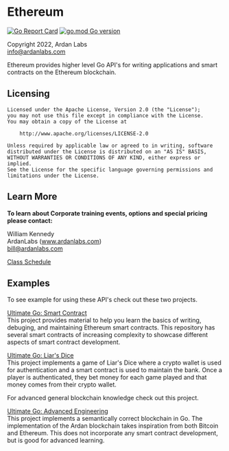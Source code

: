 # Ethereum

[![Go Report Card](https://goreportcard.com/badge/github.com/ardanlabs/ethereum)](https://goreportcard.com/report/github.com/ardanlabs/ethereum)
[![go.mod Go version](https://img.shields.io/github/go-mod/go-version/ardanlabs/ethereum)](https://github.com/ardanlabs/ethereum)

Copyright 2022, Ardan Labs  
info@ardanlabs.com

Ethereum provides higher level Go API's for writing applications and smart contracts on the Ethereum blockchain.

## Licensing

```
Licensed under the Apache License, Version 2.0 (the "License");
you may not use this file except in compliance with the License.
You may obtain a copy of the License at

    http://www.apache.org/licenses/LICENSE-2.0

Unless required by applicable law or agreed to in writing, software
distributed under the License is distributed on an "AS IS" BASIS,
WITHOUT WARRANTIES OR CONDITIONS OF ANY KIND, either express or implied.
See the License for the specific language governing permissions and
limitations under the License.
```

## Learn More

**To learn about Corporate training events, options and special pricing please contact:**

William Kennedy  
ArdanLabs (www.ardanlabs.com)  
bill@ardanlabs.com  

[Class Schedule](https://www.eventbrite.com/o/ardan-labs-7092394651)

## Examples

To see example for using these API's check out these two projects.

[Ultimate Go: Smart Contract](https://github.com/ardanlabs/smartcontract)  
This project provides material to help you learn the basics of writing, debuging, and maintaining Ethereum smart contracts. This repository has several smart contracts of increasing complexity to showcase different aspects of smart contract development.

[Ultimate Go: Liar's Dice](https://github.com/ardanlabs/liarsdice)  
This project implements a game of Liar's Dice where a crypto wallet is used for authentication and a smart contract is used to maintain the bank. Once a player is authenticated, they bet money for each game played and that money comes from their crypto wallet.

For advanced general blockchain knowledge check out this project.

[Ultimate Go: Advanced Engineering](https://github.com/ardanlabs/blockchain)  
This project implements a semantically correct blockchain in Go. The implementation of the Ardan blockchain takes inspiration from both Bitcoin and Ethereum. This does not incorporate any smart contract development, but is good for advanced learning.
